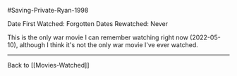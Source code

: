 #Saving-Private-Ryan-1998

Date First Watched:  Forgotten
Dates Rewatched:  Never

This is the only war movie I can remember watching right now (2022-05-10), although I think it's not the only war movie I've ever watched.

---
Back to [[Movies-Watched]]